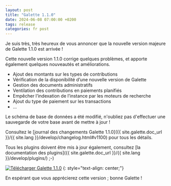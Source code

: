 ```yaml
---
layout: post
title: "Galette 1.1.0"
date: 2024-06-08 07:00:00 +0200
tags: release
categories: fr post
---
```


Je suis très, très heureux de vous annoncer que la nouvelle version majeure de Galette 1.1.0 est arrivée !

Cette nouvelle version 1.1.0 corrige quelques problèmes, et apporte également quelques nouveautés et améliorations.

* Ajout des montants sur les types de contributions
* Vérification de la disponibilité d’une nouvelle version de Galette
* Gestion des documents administratifs
* Ventilation des contributions en paiements planifiés
* Empêcher l’indexation de l’instance par les moteurs de recherche
* Ajout du type de paiement sur les transactions
* ...

Le schéma de base de données a été modifié, n'oubliez pas d'effectuer une sauvegarde de votre base avant de mettre à jour !

Consultez le [journal des changements Galette 1.1.0]({{ site.galette.doc_url }}/{{ site.lang }}/develop/changelog.html#v1100) pour tous les détails.

Tous les plugins doivent être mis à jour également, consultez [la documentation des plugins]({{ site.galette.doc_url }}/{{ site.lang }}/develop/plugins/) ;-)

[![Télécharger Galette 1.1.0](https://img.shields.io/badge/1.1.0-Télécharger_Galette-ffb619.svg?logo=php&logoColor=white&style=for-the-badge)](https://galette.eu/download/galette-1.1.0.tar.bz2)
{: style="text-align: center;"}

En espérant que vous apprécierez cette version ; bonne Galette !